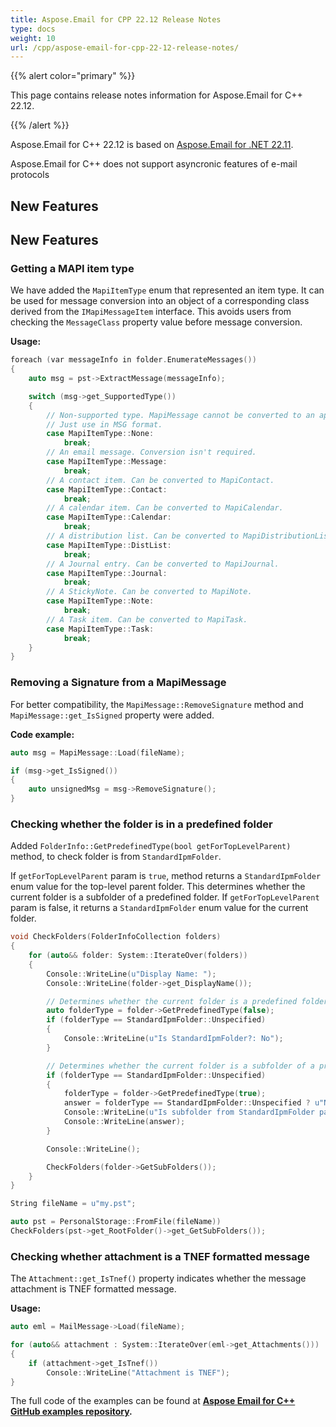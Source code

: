 ```yaml
---
title: Aspose.Email for CPP 22.12 Release Notes
type: docs
weight: 10
url: /cpp/aspose-email-for-cpp-22-12-release-notes/
---
```


{{% alert color="primary" %}} 

This page contains release notes information for Aspose.Email for C++ 22.12.

{{% /alert %}} 

Aspose.Email for C++ 22.12 is based on [Aspose.Email for .NET 22.11](https://docs.aspose.com/email/net/aspose-email-for-net-22-11-release-notes/).

Aspose.Email for C++ does not support asyncronic features of e-mail protocols

## **New Features**


## **New Features**


### **Getting a MAPI item type**

We have added the `MapiItemType` enum that represented an item type. It can be used for message conversion into an object of a corresponding class derived from the `IMapiMessageItem` interface.
This avoids users from checking the `MessageClass` property value before message conversion.

**Usage:**

```cpp
foreach (var messageInfo in folder.EnumerateMessages())
{
    auto msg = pst->ExtractMessage(messageInfo);

    switch (msg->get_SupportedType())
    {
        // Non-supported type. MapiMessage cannot be converted to an appropriate item type.
        // Just use in MSG format.
        case MapiItemType::None:
            break;
        // An email message. Conversion isn't required.
        case MapiItemType::Message:
            break;
        // A contact item. Can be converted to MapiContact.
        case MapiItemType::Contact:
            break;
        // A calendar item. Can be converted to MapiCalendar.
        case MapiItemType::Calendar:
            break;
        // A distribution list. Can be converted to MapiDistributionList.
        case MapiItemType::DistList:
            break;
        // A Journal entry. Can be converted to MapiJournal.
        case MapiItemType::Journal:
            break;
        // A StickyNote. Can be converted to MapiNote.
        case MapiItemType::Note:
            break;
        // A Task item. Can be converted to MapiTask.
        case MapiItemType::Task:
            break;
    }
}
```

### **Removing a Signature from a MapiMessage**

For better compatibility, the `MapiMessage::RemoveSignature` method and `MapiMessage::get_IsSigned` property were added.

**Code example:**

```cpp
auto msg = MapiMessage::Load(fileName);

if (msg->get_IsSigned())
{
    auto unsignedMsg = msg->RemoveSignature();
}
```

### **Checking whether the folder is in a predefined folder**

Added `FolderInfo::GetPredefinedType(bool getForTopLevelParent)` method, to check folder is from `StandardIpmFolder`.

If `getForTopLevelParent` param is `true`, method returns a `StandardIpmFolder` enum value for the top-level parent folder. This determines whether the current folder is a subfolder of a predefined folder.
If `getForTopLevelParent` param is false, it returns a `StandardIpmFolder` enum value for the current folder.

```cpp
void CheckFolders(FolderInfoCollection folders)
{
    for (auto&& folder: System::IterateOver(folders))
    {
        Console::WriteLine(u"Display Name: ");
        Console::WriteLine(folder->get_DisplayName());

        // Determines whether the current folder is a predefined folder
        auto folderType = folder->GetPredefinedType(false);
        if (folderType == StandardIpmFolder::Unspecified)
        {
            Console::WriteLine(u"Is StandardIpmFolder?: No");
        }

        // Determines whether the current folder is a subfolder of a predefined folder
        if (folderType == StandardIpmFolder::Unspecified)
        {
            folderType = folder->GetPredefinedType(true);
            answer = folderType == StandardIpmFolder::Unspecified ? u"No" : u"Yes";
            Console::WriteLine(u"Is subfolder from StandardIpmFolder parent?: ");
            Console::WriteLine(answer);
        }

        Console::WriteLine();

        CheckFolders(folder->GetSubFolders());
    }
}

String fileName = u"my.pst";

auto pst = PersonalStorage::FromFile(fileName))
CheckFolders(pst->get_RootFolder()->get_GetSubFolders());

```
### **Checking whether attachment is a TNEF formatted message**

The `Attachment::get_IsTnef()` property indicates whether the message attachment is TNEF formatted message.

**Usage:**

```cpp
auto eml = MailMessage->Load(fileName);

for (auto&& attachment : System::IterateOver(eml->get_Attachments()))
{
    if (attachment->get_IsTnef())
        Console::WriteLine("Attachment is TNEF");
}

```

The full code of the examples can be found at **[Aspose Email for C++ GitHub examples repository](https://github.com/aspose-email/Aspose.Email-for-C).**




